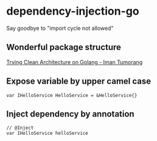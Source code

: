 # dependency-injection-go
Say goodbye to "import cycle not allowed"

## Wonderful package structure 

[Trying Clean Architecture on Golang - Iman Tumorang](https://hackernoon.com/golang-clean-archithecture-efd6d7c43047)

## Expose variable by upper camel case
    var IHelloService HelloService = &HelloService{}

## Inject dependency by annotation
    // @Inject
    var IHelloService helloService
